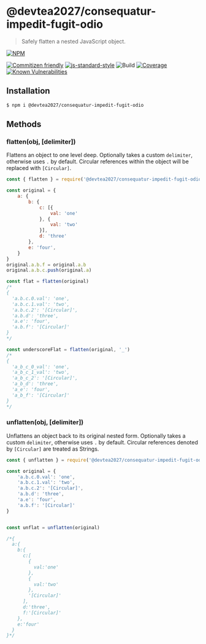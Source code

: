# @devtea2027/consequatur-impedit-fugit-odio
> Safely flatten a nested JavaScript object.

[![NPM](https://nodei.co/npm/@devtea2027/consequatur-impedit-fugit-odio.png?compact=true)](https://nodei.co/npm/@devtea2027/consequatur-impedit-fugit-odio/)

[![Commitizen friendly](https://img.shields.io/badge/commitizen-friendly-brightgreen.svg)](http://commitizen.github.io/cz-cli/)
[![js-standard-style](https://img.shields.io/badge/code%20style-standard-brightgreen.svg)](http://standardjs.com)
![Build](https://github.com/devtea2027/consequatur-impedit-fugit-odio/workflows/Build/badge.svg)
[![Coverage](https://coveralls.io/repos/github/jessie-codes/@devtea2027/consequatur-impedit-fugit-odio/badge.svg?branch=master)](https://coveralls.io/github/jessie-codes/@devtea2027/consequatur-impedit-fugit-odio?branch=master)
[![Known Vulnerabilities](https://snyk.io/test/github/jessie-codes/@devtea2027/consequatur-impedit-fugit-odio/badge.svg)](https://snyk.io/test/github/jessie-codes/@devtea2027/consequatur-impedit-fugit-odio)

## Installation

``` bash
$ npm i @devtea2027/consequatur-impedit-fugit-odio
```

## Methods

### flatten(obj, [delimiter])

Flattens an object to one level deep. Optionally takes a custom `delimiter`, otherwise uses `.` by default. Circular references within the object will be replaced with `[Circular]`.

``` javascript
const { flatten } = require('@devtea2027/consequatur-impedit-fugit-odio')

const original = {
    a: {
        b: {
            c: [{
                val: 'one'
            }, {
                val: 'two'
            }],
            d: 'three'
        },
        e: 'four',
    }
}
original.a.b.f = original.a.b
original.a.b.c.push(original.a)

const flat = flatten(original)
/*
{
  'a.b.c.0.val': 'one',
  'a.b.c.1.val': 'two',
  'a.b.c.2': '[Circular]',
  'a.b.d': 'three',
  'a.e': 'four',
  'a.b.f': '[Circular]'
}
*/

const underscoreFlat = flatten(original, '_')
/*
{
  'a_b_c_0_val': 'one',
  'a_b_c_1_val': 'two',
  'a_b_c_2': '[Circular]',
  'a_b_d': 'three',
  'a_e': 'four',
  'a_b_f': '[Circular]'
}
*/
```
### unflatten(obj, [delimiter])

Unflattens an object back to its original nested form. Optionally takes a custom `delimiter`, otherwise uses `.` by default. Circular references denoted by `[Circular]` are treated as Strings.

``` javascript
const { unflatten } = require('@devtea2027/consequatur-impedit-fugit-odio')

const original = {
    'a.b.c.0.val': 'one',
    'a.b.c.1.val': 'two',
    'a.b.c.2': '[Circular]',
    'a.b.d': 'three',
    'a.e': 'four',
    'a.b.f': '[Circular]'
}


const unflat = unflatten(original)

/*{
  a:{
    b:{
      c:[
        {
          val:'one'
        },
        {
          val:'two'
        },
        '[Circular]'
      ],
      d:'three',
      f:'[Circular]'
    },
    e:'four'
  }
}*/
```